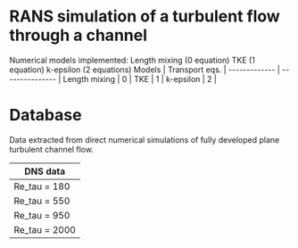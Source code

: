 # RANS simulation of a turbulent flow through a channel

Numerical models implemented:
Length mixing (0 equation)
TKE           (1 equation)
k-epsilon     (2 equations)
   Models     |  Transport eqs. |
------------- | --------------- |
Length mixing |        0        |
TKE           |        1        |
k-epsilon     |        2        |
# Database
Data extracted from direct numerical simulations of fully developed plane
turbulent channel flow.

  DNS data    |
------------- |
Re_tau = 180  |
Re_tau = 550  |
Re_tau = 950  |
Re_tau = 2000 |

